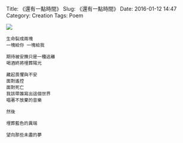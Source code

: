 Title: 《還有一點時間》
Slug: 《還有一點時間》
Date: 2016-01-12 14:47
Category: Creation
Tags: Poem

![]({static}/images/《還有一點時間》/cover.jpg)

```shell
生命裂成兩塊
一塊給你 一塊給我

期待被安撫只是一種逃離
喝酒終將埋葬陽光

藏起畏懼與不安
面對遙控
面對死亡
我該帶誰寫出這個世界
唱著不放棄的音樂

然後

埋葬藍色的異端

望向那些未盡的夢
```
